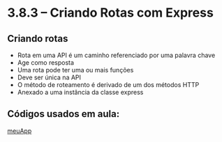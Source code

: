 # 3.8.3 – Criando Rotas com Express


## Criando rotas

- Rota em uma API é um caminho referenciado por uma palavra chave
- Age como resposta
- Uma rota pode ter uma ou mais funções
- Deve ser única na API
- O método de roteamento é derivado de um dos métodos HTTP
- Anexado a uma instância da classe express

## Códigos usados em aula:

[meuApp](camminho)